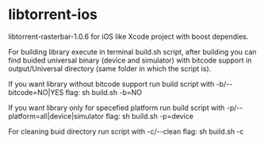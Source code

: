 libtorrent-ios
==============

libtorrent-rasterbar-1.0.6 for iOS like Xcode project with boost dependies.

For building library execute in terminal build.sh script, after building you can find buided universal binary (device and simulator) with bitcode support in output/Universal directory (same folder in which the script is).

If you want library without bitcode support run build script with -b/--bitcode=NO|YES flag:
  sh build.sh -b=NO
  
If you want library only for specefied platform run build script with -p/--platform=all|device|simulator flag:
  sh build.sh -p=device
  
For cleaning buid directory run script with -c/--clean flag: 
  sh build.sh -c
